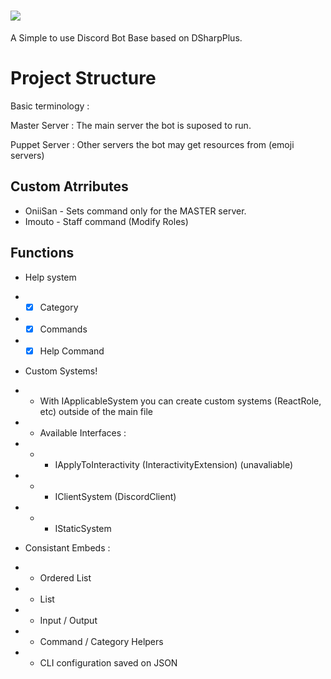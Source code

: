 # ![](https://i.imgur.com/D6rTqWW.png)
A Simple to use Discord Bot Base based on DSharpPlus.

# Project Structure
Basic terminology :

Master Server : The main server the bot is suposed to run.

Puppet Server : Other servers the bot may get resources from (emoji servers)

## Custom Atrributes
- OniiSan - Sets command only for the MASTER server.
 - Imouto - Staff command (Modify Roles)

## Functions 

 - Help system
 -  - [x] Category
 -  - [x] Commands
 - - [x] Help Command
 
 - Custom Systems!
 - - With IApplicableSystem you can create custom systems (ReactRole, etc) outside of the main file 
 - - Available Interfaces :
 - - - IApplyToInteractivity (InteractivityExtension) (unavaliable)
 - - - IClientSystem (DiscordClient)
 - - - IStaticSystem

 - Consistant Embeds :
 - - Ordered List
 - - List
 - - Input / Output
 -  - Command / Category Helpers
 - - CLI configuration saved on JSON
